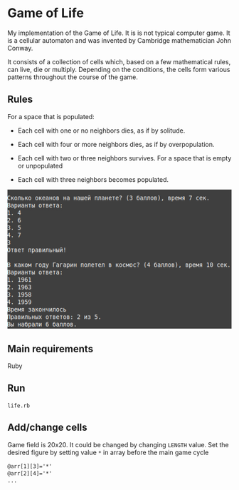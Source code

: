 # Game of Life
My implementation of the Game of Life. It is is not typical computer game. It is a cellular automaton and was invented by Cambridge mathematician John Conway.

It consists of a collection of cells which, based on a few mathematical rules, can live, die or multiply. Depending on the conditions, the cells form various patterns throughout the course of the game.

## Rules
For a space that is populated:

* Each cell with one or no neighbors dies, as if by solitude.

* Each cell with four or more neighbors dies, as if by overpopulation.

* Each cell with two or three neighbors survives. For a space that is empty or unpopulated

* Each cell with three neighbors becomes populated.

![Application screenshot](https://github.com/dmentry/quiz/blob/master/screenshot.jpg)

## Main requirements
Ruby

## Run

```
life.rb
```

## Add/change cells
Game field is 20x20. It could be changed by changing `LENGTH` value.
Set the desired figure by setting value `*` in array before the main game cycle

```
@arr[1][3]='*'
@arr[2][4]='*'
...
```
